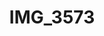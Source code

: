 ---
title: IMG_3573
layout: image
categories: [valokuvat]
box-image: valokuvat/IMG_3573-kuutio.jpg
image: valokuvat/IMG_3573.jpg
hide_title_on_box: true
---